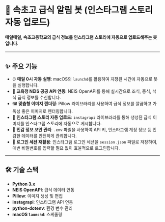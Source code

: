 # 📸 속초고 급식 알림 봇 (인스타그램 스토리 자동 업로드)

#### 매일매일, 속초고등학교의 급식 정보를 **인스타그램 스토리에 자동으로 업로드**해주는 봇입니다.
---

## ✨ 주요 기능

-   ⏰ **매일 0시 자동 실행**: 
    macOS의 `launchd`를 활용하여 지정된 시간에 자동으로 봇을 실행합니다.
-   📡 **교육청 NEIS 공공 API 연동**:
    NEIS OpenAPI를 통해 실시간으로 조식, 중식, 석식 급식 정보를 수신합니다.
-   🖼️ **맞춤형 이미지 렌더링**:
    Pillow 라이브러리를 사용하여 급식 정보를 깔끔하고 가독성 좋은 이미지로 렌더링합니다.
-   🚀 **인스타그램 스토리 자동 업로드**:
    `instagrapi` 라이브러리를 통해 생성된 급식 이미지를 인스타그램 스토리에 자동으로 게시합니다.
-   🔐 **민감 정보 보안 관리**:
    `.env` 파일을 사용하여 API 키, 인스타그램 계정 정보 등 민감한 데이터를 안전하게 관리합니다.
-   🔄 **로그인 세션 재활용**:
    인스타그램 로그인 세션을 `session.json` 파일로 저장하여, 매번 비밀번호를 입력할 필요 없이 효율적으로 로그인합니다.

---

## 🛠 기술 스택

-   **Python 3.x**
-   **NEIS OpenAPI**: 급식 데이터 연동
-   **Pillow**: 이미지 생성 및 편집
-   **instagrapi**: 인스타그램 API 연동
-   **python-dotenv**: 환경 변수 관리
-   **macOS `launchd`**: 스케줄링
